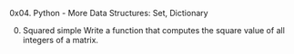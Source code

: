0x04. Python - More Data Structures: Set, Dictionary

0. Squared simple
Write a function that computes the square value of all integers of a matrix.
